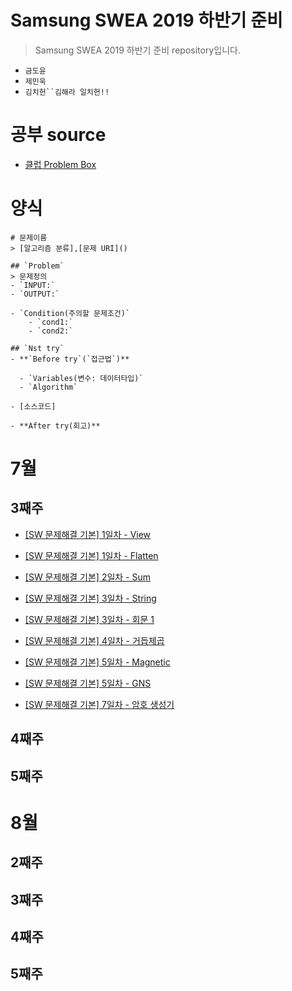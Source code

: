 # Samsung SWEA 2019 하반기 준비 
> Samsung SWEA 2019 하반기 준비 repository입니다.

- `금도윤`
- `제민욱`
- `김치헌``김해라 일치헌!!`

# 공부 source
- [클럽 Problem Box](https://swexpertacademy.com/main/talk/solvingClub/problemBoxDetail.do?solveclubId=AV6kld8aisgDFASb&probBoxId=AV9gdM_anw0DFAQc&leftPage=1#none)

# 양식
```
# 문제이름
> [알고리즘 분류],[문제 URI]()

## `Problem`
> 문제정의
- `INPUT:`
- `OUTPUT:`

- `Condition(주의할 문제조건)`
    - `cond1:`
    - `cond2:`

## `Nst try`
- **`Before try`(`접근법`)**

  - `Variables(변수: 데이터타입)`
  - `Algorithm`
  
- [소스코드]

- **After try(회고)**

```


# 7월
## 3째주
- [[SW 문제해결 기본] 1일차 - View](https://github.com/ajouswea/Ajou_SWEA/tree/master/%EC%82%BC%EC%84%B1%EC%8B%9C%ED%97%98%EB%8C%80%EB%B9%84%20%EA%B8%B0%EB%B3%B8%EB%AC%B8%EC%A0%9C%EB%AA%A8%EC%9D%8C(%EB%82%9C%EC%9D%B4%EB%8F%84%201~3)%20(15)/1206.%20%5BSW%20%EB%AC%B8%EC%A0%9C%ED%95%B4%EA%B2%B0%20%EA%B8%B0%EB%B3%B8%5D%201%EC%9D%BC%EC%B0%A8%20-%20View)
- [[SW 문제해결 기본] 1일차 - Flatten](https://github.com/ajouswea/Ajou_SWEA/tree/master/%EC%82%BC%EC%84%B1%EC%8B%9C%ED%97%98%EB%8C%80%EB%B9%84%20%EA%B8%B0%EB%B3%B8%EB%AC%B8%EC%A0%9C%EB%AA%A8%EC%9D%8C(%EB%82%9C%EC%9D%B4%EB%8F%84%201~3)%20(15)/1208.%20%5BSW%20%EB%AC%B8%EC%A0%9C%ED%95%B4%EA%B2%B0%20%EA%B8%B0%EB%B3%B8%5D%201%EC%9D%BC%EC%B0%A8%20-%20Flatten)

- [[SW 문제해결 기본] 2일차 - Sum](https://github.com/ajouswea/Ajou_SWEA/tree/master/%EC%82%BC%EC%84%B1%EC%8B%9C%ED%97%98%EB%8C%80%EB%B9%84%20%EA%B8%B0%EB%B3%B8%EB%AC%B8%EC%A0%9C%EB%AA%A8%EC%9D%8C(%EB%82%9C%EC%9D%B4%EB%8F%84%201~3)%20(15)/%5BSW%20%EB%AC%B8%EC%A0%9C%ED%95%B4%EA%B2%B0%20%EA%B8%B0%EB%B3%B8%5D%202%EC%9D%BC%EC%B0%A8%20-%20Sum)
- [[SW 문제해결 기본] 3일차 - String](https://github.com/ajouswea/Ajou_SWEA/tree/master/%EC%82%BC%EC%84%B1%EC%8B%9C%ED%97%98%EB%8C%80%EB%B9%84%20%EA%B8%B0%EB%B3%B8%EB%AC%B8%EC%A0%9C%EB%AA%A8%EC%9D%8C(%EB%82%9C%EC%9D%B4%EB%8F%84%201~3)%20(15)/%5BSW%20%EB%AC%B8%EC%A0%9C%ED%95%B4%EA%B2%B0%20%EA%B8%B0%EB%B3%B8%5D%203%EC%9D%BC%EC%B0%A8%20-%20String)
- [[SW 문제해결 기본] 3일차 - 회문 1](https://github.com/ajouswea/Ajou_SWEA/tree/master/%EC%82%BC%EC%84%B1%EC%8B%9C%ED%97%98%EB%8C%80%EB%B9%84%20%EA%B8%B0%EB%B3%B8%EB%AC%B8%EC%A0%9C%EB%AA%A8%EC%9D%8C(%EB%82%9C%EC%9D%B4%EB%8F%84%201~3)%20(15)/%5BSW%20%EB%AC%B8%EC%A0%9C%ED%95%B4%EA%B2%B0%20%EA%B8%B0%EB%B3%B8%5D%203%EC%9D%BC%EC%B0%A8%20-%20%ED%9A%8C%EB%AC%B81) 

- [[SW 문제해결 기본] 4일차 - 거듭제곱](https://github.com/ajouswea/Ajou_SWEA/tree/master/%EC%82%BC%EC%84%B1%EC%8B%9C%ED%97%98%EB%8C%80%EB%B9%84%20%EA%B8%B0%EB%B3%B8%EB%AC%B8%EC%A0%9C%EB%AA%A8%EC%9D%8C(%EB%82%9C%EC%9D%B4%EB%8F%84%201~3)%20(15)/%5BSW%20%EB%AC%B8%EC%A0%9C%ED%95%B4%EA%B2%B0%20%EA%B8%B0%EB%B3%B8%5D%204%EC%9D%BC%EC%B0%A8%20-%20%EA%B1%B0%EB%93%AD%20%EC%A0%9C%EA%B3%B1)

- [[SW 문제해결 기본] 5일차 - Magnetic](https://github.com/ajouswea/Ajou_SWEA/tree/master/%EC%82%BC%EC%84%B1%EC%8B%9C%ED%97%98%EB%8C%80%EB%B9%84%20%EA%B8%B0%EB%B3%B8%EB%AC%B8%EC%A0%9C%EB%AA%A8%EC%9D%8C(%EB%82%9C%EC%9D%B4%EB%8F%84%201~3)%20(15)/%5BSW%20%EB%AC%B8%EC%A0%9C%ED%95%B4%EA%B2%B0%20%EA%B8%B0%EB%B3%B8%5D%205%EC%9D%BC%EC%B0%A8%20-%20Magnetic)

- [[SW 문제해결 기본] 5일차 - GNS](https://github.com/ajouswea/Ajou_SWEA/tree/master/%EC%82%BC%EC%84%B1%EC%8B%9C%ED%97%98%EB%8C%80%EB%B9%84%20%EA%B8%B0%EB%B3%B8%EB%AC%B8%EC%A0%9C%EB%AA%A8%EC%9D%8C(%EB%82%9C%EC%9D%B4%EB%8F%84%201~3)%20(15)/%5BSW%20%EB%AC%B8%EC%A0%9C%ED%95%B4%EA%B2%B0%20%EA%B8%B0%EB%B3%B8%5D%205%EC%9D%BC%EC%B0%A8%20-%20GNS)

- [[SW 문제해결 기본] 7일차 - 암호 생성기](https://github.com/ajouswea/Ajou_SWEA/tree/master/%EC%82%BC%EC%84%B1%EC%8B%9C%ED%97%98%EB%8C%80%EB%B9%84%20%EA%B8%B0%EB%B3%B8%EB%AC%B8%EC%A0%9C%EB%AA%A8%EC%9D%8C(%EB%82%9C%EC%9D%B4%EB%8F%84%201~3)%20(15)/%5BSW%20%EB%AC%B8%EC%A0%9C%ED%95%B4%EA%B2%B0%20%EA%B8%B0%EB%B3%B8%5D%207%EC%9D%BC%EC%B0%A8%20-%20%EC%95%94%ED%98%B8%EC%83%9D%EC%84%B1%EA%B8%B0)


## 4째주
## 5째주

# 8월
## 2째주
## 3째주
## 4째주
## 5째주


